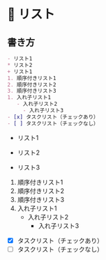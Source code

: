# 📌 リスト

## 書き方

```markdown
- リスト1
* リスト2
+ リスト1
1. 順序付きリスト1
2. 順序付きリスト2
3. 順序付きリスト3
1. 入れ子リスト1
   - 入れ子リスト2
     - 入れ子リスト3
- [x] タスクリスト（チェックあり）
- [ ] タスクリスト（チェックなし）
```

- リスト1
* リスト2
+ リスト3
1. 順序付きリスト1
2. 順序付きリスト2
3. 順序付きリスト3
1. 入れ子リスト1
   - 入れ子リスト2
     - 入れ子リスト3
- [x] タスクリスト（チェックあり）
- [ ] タスクリスト（チェックなし）
